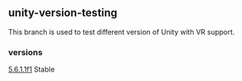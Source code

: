## unity-version-testing
This branch is used to test different version of Unity with VR support.

### versions
[5.6.1.1f1](https://unity3d.com/unity/whats-new/unity-5.6.1) Stable
